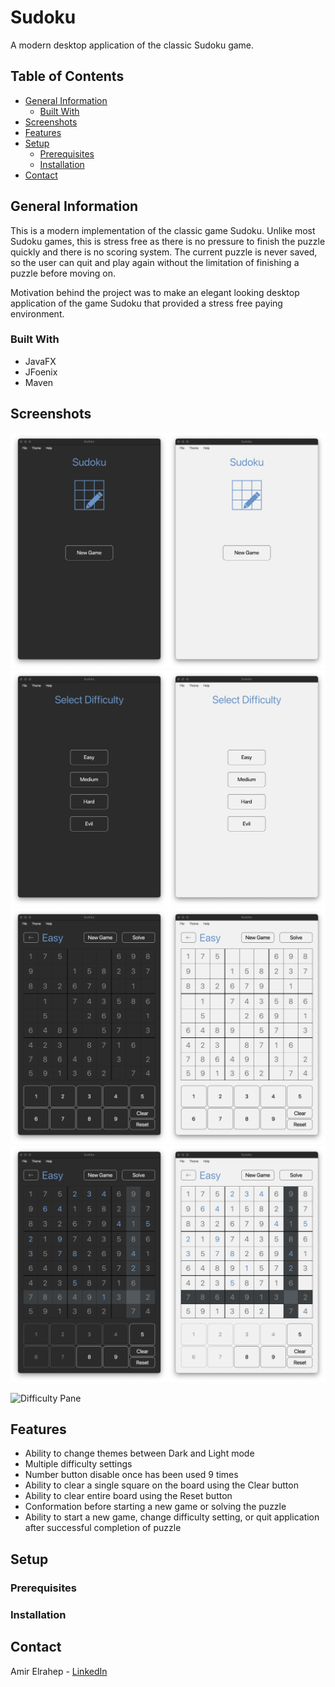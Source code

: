# Sudoku

A modern desktop application of the classic Sudoku game.

## Table of Contents

* [General Information](#general-information)
    * [Built With](#built-with)
* [Screenshots](#screenshots)
* [Features](#features)
* [Setup](#setup)
    * [Prerequisites](prerequisites)
    * [Installation](installation)
* [Contact](#contact)

## General Information

This is a modern implementation of the classic game Sudoku. Unlike most Sudoku games, this is stress free as there is no
pressure to finish the puzzle quickly and there is no scoring system. The current puzzle is never saved, so the user can
quit and play again without the limitation of finishing a puzzle before moving on.

Motivation behind the project was to make an elegant looking desktop application of the game Sudoku that provided a
stress free paying environment.

### Built With

* JavaFX
* JFoenix
* Maven

## Screenshots

![Start Pane](src/main/resources/com/amir/images/README%20images/start_pane.png)
![Difficulty Pane](src/main/resources/com/amir/images/README%20images/difficulty_pane.png)
![Difficulty Pane](src/main/resources/com/amir/images/README%20images/game_pane.png)
![Difficulty Pane](src/main/resources/com/amir/images/README%20images/game_pane_play.png)

![Difficulty Pane](src/main/resources/com/amir/images/README%20images/test1.gif)


## Features

* Ability to change themes between Dark and Light mode
* Multiple difficulty settings
* Number button disable once has been used 9 times
* Ability to clear a single square on the board using the Clear button
* Ability to clear entire board using the Reset button
* Conformation before starting a new game or solving the puzzle
* Ability to start a new game, change difficulty setting, or quit application after successful completion of puzzle

## Setup

### Prerequisites

### Installation

## Contact

Amir Elrahep - [LinkedIn](https://www.linkedin.com/in/amir-elrahep-4141a1154/)
